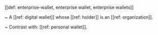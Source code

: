 [[def: enterprise-wallet, enterprise wallet, enterprise wallets]]

~ A [[ref: digital wallet]] whose [[ref: holder]] is an [[ref: organization]].

~ Contrast with: [[ref: personal wallet]].
